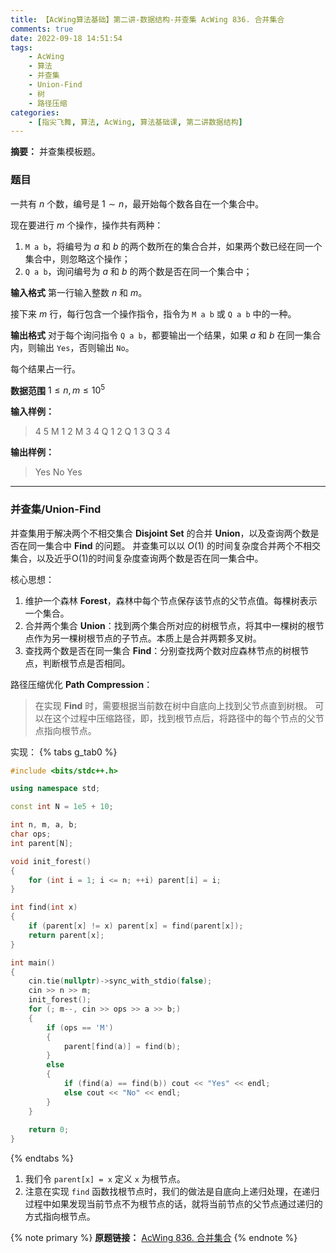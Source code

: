 ```yaml
---
title: 【AcWing算法基础】第二讲-数据结构-并查集 AcWing 836. 合并集合
comments: true
date: 2022-09-18 14:51:54
tags:
    - AcWing
    - 算法
    - 并查集
    - Union-Find
    - 树
    - 路径压缩
categories:
    - [指尖飞舞, 算法, AcWing, 算法基础课, 第二讲数据结构]
---
```

__摘要：__
并查集模板题。
<!-- more -->


### 题目
一共有 $n$ 个数，编号是 $1∼n$，最开始每个数各自在一个集合中。

现在要进行 $m$ 个操作，操作共有两种：

1. `M a b`，将编号为 $a$ 和 $b$ 的两个数所在的集合合并，如果两个数已经在同一个集合中，则忽略这个操作；
2. `Q a b`，询问编号为 $a$ 和 $b$ 的两个数是否在同一个集合中；

__输入格式__
第一行输入整数 $n$ 和 $m$。

接下来 $m$ 行，每行包含一个操作指令，指令为 `M a b` 或 `Q a b` 中的一种。

__输出格式__
对于每个询问指令 `Q a b`，都要输出一个结果，如果 $a$ 和 $b$ 在同一集合内，则输出 `Yes`，否则输出 `No`。

每个结果占一行。

__数据范围__
$1≤n,m≤10^5$

__输入样例：__
> 4 5
> M 1 2
> M 3 4
> Q 1 2
> Q 1 3
> Q 3 4

__输出样例：__
> Yes
> No
> Yes
___
### 并查集/Union-Find
并查集用于解决两个不相交集合 __Disjoint Set__ 的合并 __Union__，以及查询两个数是否在同一集合中 __Find__ 的问题。
并查集可以以 $O(1)$ 的时间复杂度合并两个不相交集合，以及近乎O(1)的时间复杂度查询两个数是否在同一集合中。

核心思想：
1. 维护一个森林 __Forest__，森林中每个节点保存该节点的父节点值。每棵树表示一个集合。
2. 合并两个集合 __Union__：找到两个集合所对应的树根节点，将其中一棵树的根节点作为另一棵树根节点的子节点。本质上是合并两颗多叉树。
3. 查找两个数是否在同一集合 __Find__：分别查找两个数对应森林节点的树根节点，判断根节点是否相同。

路径压缩优化 __Path Compression__：
> 在实现 __Find__ 时，需要根据当前数在树中自底向上找到父节点直到树根。
可以在这个过程中压缩路径，即，找到根节点后，将路径中的每个节点的父节点指向根节点。

实现：
{% tabs g_tab0 %}
<!-- tab C++ -->
```c++
#include <bits/stdc++.h>

using namespace std;

const int N = 1e5 + 10;

int n, m, a, b;
char ops;
int parent[N];

void init_forest()
{
    for (int i = 1; i <= n; ++i) parent[i] = i;
}

int find(int x)
{
    if (parent[x] != x) parent[x] = find(parent[x]);
    return parent[x];
}

int main()
{
    cin.tie(nullptr)->sync_with_stdio(false);
    cin >> n >> m;
    init_forest();
    for (; m--, cin >> ops >> a >> b;) 
    {
        if (ops == 'M') 
        {
            parent[find(a)] = find(b);
        }
        else 
        {
            if (find(a) == find(b)) cout << "Yes" << endl;
            else cout << "No" << endl;
        }
    }
    
    return 0;
}
```
<!-- endtab -->
{% endtabs %}

1. 我们令 `parent[x] = x` 定义 `x` 为根节点。
2. 注意在实现 `find` 函数找根节点时，我们的做法是自底向上递归处理，在递归过程中如果发现当前节点不为根节点的话，就将当前节点的父节点通过递归的方式指向根节点。

{% note primary %}
__原题链接：__ [AcWing 836. 合并集合](https://www.acwing.com/problem/content/838/)
{% endnote %}